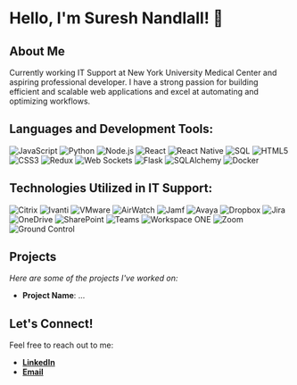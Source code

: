 # Hello, I'm Suresh Nandlall! 👋

## About Me
Currently working IT Support at New York University Medical Center and aspiring professional developer. I have a strong passion for building efficient and scalable web applications and excel at automating and optimizing workflows.


## Languages and Development Tools:

![JavaScript](https://img.shields.io/badge/JavaScript-F7DF1E?style=flat&logo=javascript&logoColor=black)
![Python](https://img.shields.io/badge/Python-3776AB?style=flat&logo=python&logoColor=white)
![Node.js](https://img.shields.io/badge/Node.js-339933?style=flat&logo=nodedotjs&logoColor=white)
![React](https://img.shields.io/badge/React-20232A?style=flat&logo=react&logoColor=61DAFB)
![React Native](https://img.shields.io/badge/ReactNative-20232A?style=flat&logo=react&logoColor=61DAFB)
![SQL](https://img.shields.io/badge/SQL-4479A1?style=flat&logo=postgresql&logoColor=white)
![HTML5](https://img.shields.io/badge/HTML5-E34F26?style=flat&logo=html5&logoColor=white)
![CSS3](https://img.shields.io/badge/CSS3-1572B6?style=flat&logo=css3&logoColor=white)
![Redux](https://img.shields.io/badge/Redux-764ABC?style=flat&logo=redux&logoColor=white)
![Web Sockets](https://img.shields.io/badge/WebSockets-0099FF?style=flat&logo=socketdotio&logoColor=white)
![Flask](https://img.shields.io/badge/Flask-000000?style=flat&logo=flask&logoColor=white)
![SQLAlchemy](https://img.shields.io/badge/SQLAlchemy-CF4647?style=flat&logo=sqlalchemy&logoColor=white)
![Docker](https://img.shields.io/badge/Docker-2496ED?style=flat&logo=docker&logoColor=white)

## Technologies Utilized in IT Support:
![Citrix](https://img.shields.io/badge/Citrix-002B5C?style=flat&logo=citrix&logoColor=white)
![Ivanti](https://img.shields.io/badge/Ivanti-FF4814?style=flat&logo=ivanti&logoColor=white)
![VMware](https://img.shields.io/badge/VMware-607078?style=flat&logo=vmware&logoColor=white)
![AirWatch](https://img.shields.io/badge/AirWatch-007ACC?style=flat&logo=airwatch&logoColor=white)
![Jamf](https://img.shields.io/badge/Jamf-111111?style=flat&logo=jamf&logoColor=white)
![Avaya](https://img.shields.io/badge/Avaya-F01E28?style=flat&logo=avaya&logoColor=white)
![Dropbox](https://img.shields.io/badge/Dropbox-0061FF?style=flat&logo=dropbox&logoColor=white)
![Jira](https://img.shields.io/badge/Jira-0052CC?style=flat&logo=jira-software&logoColor=white)
![OneDrive](https://img.shields.io/badge/OneDrive-0078D4?style=flat&logo=microsoftonedrive&logoColor=white)
![SharePoint](https://img.shields.io/badge/SharePoint-0078D4?style=flat&logo=microsoftsharepoint&logoColor=white)
![Teams](https://img.shields.io/badge/Teams-6264A7?style=flat&logo=microsoftteams&logoColor=white)
![Workspace ONE](https://img.shields.io/badge/Workspace_ONE-FF5B00?style=flat&logo=vmware&logoColor=white)
![Zoom](https://img.shields.io/badge/Zoom-2D8CFF?style=flat&logo=zoom&logoColor=white)
![Ground Control](https://img.shields.io/badge/Ground_Control-4CAF50?style=flat&logo=none&logoColor=white)



## Projects
*Here are some of the projects I've worked on:*
- **Project Name**: ...
  
## Let's Connect!
Feel free to reach out to me:
- **[LinkedIn](https://www.linkedin.com/in/suresh-nandlall/)**
- **[Email](mailto:suresh.nandlall@outlook.com)**

